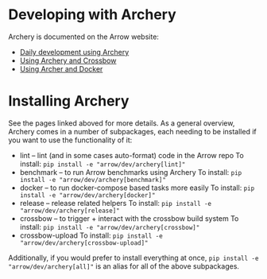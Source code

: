 <!--
  ~ Licensed to the Apache Software Foundation (ASF) under one
  ~ or more contributor license agreements.  See the NOTICE file
  ~ distributed with this work for additional information
  ~ regarding copyright ownership.  The ASF licenses this file
  ~ to you under the Apache License, Version 2.0 (the
  ~ "License"); you may not use this file except in compliance
  ~ with the License.  You may obtain a copy of the License at
  ~
  ~   http://www.apache.org/licenses/LICENSE-2.0
  ~
  ~ Unless required by applicable law or agreed to in writing,
  ~ software distributed under the License is distributed on an
  ~ "AS IS" BASIS, WITHOUT WARRANTIES OR CONDITIONS OF ANY
  ~ KIND, either express or implied.  See the License for the
  ~ specific language governing permissions and limitations
  ~ under the License.
  -->

# Developing with Archery

Archery is documented on the Arrow website:

* [Daily development using Archery](https://arrow.apache.org/docs/developers/archery.html)
* [Using Archery and Crossbow](https://arrow.apache.org/docs/developers/crossbow.html)
* [Using Archer and Docker](https://arrow.apache.org/docs/developers/docker.html)

# Installing Archery

See the pages linked aboved for more details. As a general overview, Archery
comes in a number of subpackages, each needing to be installed if you want
to use the functionality of it:

* lint – lint (and in some cases auto-format) code in the Arrow repo
  To install: `pip install -e "arrow/dev/archery[lint]"`
* benchmark – to run Arrow benchmarks using Archery
  To install: `pip install -e "arrow/dev/archery[benchmark]"`
* docker – to run docker-compose based tasks more easily
  To install: `pip install -e "arrow/dev/archery[docker]"`
* release – release related helpers
  To install: `pip install -e "arrow/dev/archery[release]"`
* crossbow – to trigger + interact with the crossbow build system
  To install: `pip install -e "arrow/dev/archery[crossbow]"`
* crossbow-upload
  To install: `pip install -e "arrow/dev/archery[crossbow-upload]"`

Additionally, if you would prefer to install everything at once,
`pip install -e "arrow/dev/archery[all]"` is an alias for all of
the above subpackages.